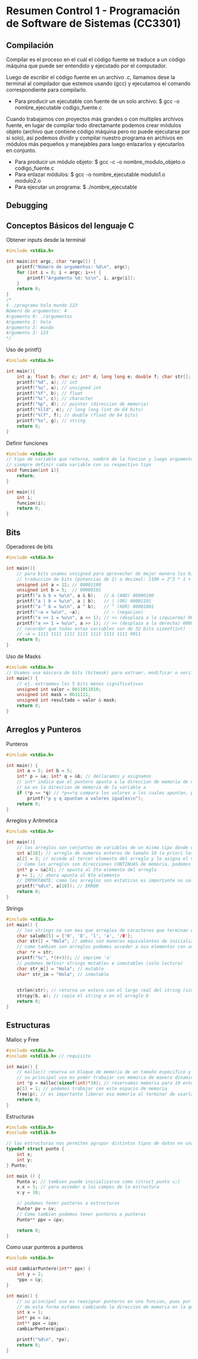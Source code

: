 # Resumen Control 1 - Programación de Software de Sistemas (CC3301)

## Compilación
Compilar es el proceso en el cuál el código fuente se traduce a un código máquina que puede ser entendido y ejecutado por el computador.

Luego de escribir el código fuente en un archivo .c, llamamos dese la terminal al compilador que estemos usando (gcc) y ejecutamos el comando correspondiente para compilarlo.

- Para producir un ejecutable con fuente de un solo archivo: $ gcc -o nombre_ejecutable codigo_fuente.c

Cuando trabajamos con proyectos más grandes o con multiples archivos fuente, en lugar de compilar todo directamante podemos crear módulos objeto (archivo que contiene código máquina pero no puede ejecutarse por si solo), asi podemos dividir y compilar nuestro programa en archivos en módulos más pequeños y manejables para luego enlazarlos y ejecutarlos en conjunto. 

- Para producir un módulo objeto: $ gcc -c -o nombre_modulo_objeto.o codigo_fuente.c
- Para enlazar módulos: $ gcc -o nombre_ejecutable modulo1.o modulo2.o
- Para ejecutar un programa: $ ./nombre_ejecutable

## Debugging

## Conceptos Básicos del lenguaje C
Obtener inputs desde la terminal
```c
#include <stdio.h>

int main(int argc, char *argv[]) {
    printf("Número de argumentos: %d\n", argc);
    for (int i = 0; i < argc; i++) {
        printf("Argumento %d: %s\n", i, argv[i]);
    }
    return 0;
}
/*
$ ./programa hola mundo 123
Número de argumentos: 4
Argumento 0: ./argumentos
Argumento 1: hola
Argumento 2: mundo
Argumento 3: 123
*/
```

Uso de printf()
```c
#include <stdio.h>

int main(){
    int a; float b; char c; int* d; long long e; double f; char str[];
    printf("%d", a); // int
    printf("%u", a); // unsigned int
    printf("%f", b); // float
    printf("%c", c); // character
    printf("%p", d); // pointer (direccion de memoria)
    printf("%lld", e); // long long (int de 64 bits)
    printf("%lf", f); // double (float de 64 bits)
    printf("%s", g); // string
    return 0;
}
```

Definir funciones
```c
#include <stdio.h>
// tipo de variable que retorna, nombre de la funcion y luego argumentos
// siempre definir cada variable con su respectivo tipo
void funcion(int i){
    return;
}

int main(){
    int i;
    funcion(i);
    return 0;
}
```

## Bits
Operadores de bits
```c
#include <stdio.h>

int main(){
    // para bits usamos unsigned para aprovechar de mejor manera los bits de memoria
    // traduccion de bits (potencias de 2) a decimal: 1100 = 2^3 * 1 + 2^2 * 1 + 2^1 * 0 + 2^0 * 0 = 12
    unsigned int a = 12; // 00001100
    unsigned int b = 5;  // 00000101
    printf("a & b = %u\n", a & b);   // & (AND) 00000100
    printf("a | b = %u\n", a | b);   // | (OR) 00001101
    printf("a ^ b = %u\n", a ^ b);   // ^ (XOR) 00001001
    printf("~a = %u\n", ~a);         // ~ (negacion)
    printf("a << 1 = %u\n", a << 1); // << (desplaza a la izquierda) 00011000
    printf("a >> 1 = %u\n", a >> 1); // >> (desplaza a la derecha) 00000110
    // recordar que todas estas variables son de 32 bits sizeof(int)
    // ~a = 1111 1111 1111 1111 1111 1111 1111 0011
    return 0;
}
```

Uso de Masks
```c
#include <stdio.h>
// Usamos una máscara de bits (bitmask) para extraer, modificar o verificar ciertos bits dentro de un número.
int main() {
    // ej. extraemos los 5 bits menos significativos
    unsigned int valor = 0b11011010;
    unsigned int mask = 0b11111;
    unsigned int resultado = valor & mask;
    return 0;
}
```

## Arreglos y Punteros
Punteros
```c
#include <stdio.h>

int main() {
    int a = 5; int b = 5;
    int* p = &a; int* q = &b; // declaramos y asignamos
    // int* indica que el puntero apunta a la direccion de memoria de un numero entero
    // &a es la direccion de memoria de la variable a 
    if (*p == *q) // *p==*q compara los valores a los cuales apuntan, p==q compara las direcciones de memoria
        printf("p y q apuntan a valores iguales\n");
    return 0;
}
```

Arreglos y Aritmetica
```c
#include <stdio.h>

int main(){
    // los arreglos son conjuntos de variables de un mismo tipo donde cada una esta numerada (indices)
    int a[10]; // arreglo de numeros enteros de tamaño 10 (a priori los tamaños de los arreglos son estaticos)
    a[2] = 3; // accede al tercer elemento del arreglo y le asigna el valor 3 (indices del 0 al 9)
    // Como los arreglos son direcciones CONTINUAS de memoria, podemos usar punteros para "navegarlos"
    int* p = &a[4]; // apunta al 5to elemento del arreglo
    p += 1; // ahora apunta al 6to elemento
    // IMPORTANTE: como los arreglos son estaticos es importante no salirse del rango
    printf("%d\n", a[10]); // ERROR
    return 0;
}
```

Strings
```c
#include <stdio.h>
int main() {
    // los strings no son mas que arreglos de caracteres que terminan en '/0'
    char saludo[5] = {'H', 'O', 'l', 'a', '/0'};
    char str[] = "Hola"; // ambos son maneras equivalentes de inicializar el string
    // como tambien son arreglos podemos acceder a sus elementos con aritmetica de punteros
    char *r = str;
    printf("%c", *(r+3)); // imprime 'a'
    // podemos definir strings mutables e inmutables (solo lectura)
    char str_m[] = "Hola"; // mutable
    char* str_im = "Hola"; // inmutable
    

    strlen(str); // retorna un entero con el largo real del string (sin '/0')
    strcpy(b, a); // copia el string a en el arreglo b
    return 0;
}
```

## Estructuras
Malloc y Free
```c
#include <stdio.h>
#include <stdlib.h> // requisito

int main() {
    // malloc() reserva un bloque de memoria de un tamaño especifico y retorna un puntero a esta direccion
    // su principal uso es poder trabajar con memoria de manera dinamica
    int *p = malloc(sizeof(int)*10); // reservamos memoria para 10 enteros y obtenemos un puntero p que apunta al primer elemento de ese bloque
    p[3] = 1; // podemos trabajar con este espacio de memoria
    free(p); // es importante liberar esa memoria al terminar de usarla o puede generar fugas de memoria
    return 0;
}
```

Estructuras
```c
#include <stdio.h>
#include <stdlib.h>

// las estructuras nos permiten agrupar distintos tipos de datos en una sola variable
typedef struct punto {
    int x;
    int y;
} Punto;

int main () {
    Punto v; // tambien puede inicializarse como (struct punto v;)
    v.x = 5; // para acceder a los campos de la estructura
    v.y = 10;

    // podemos tener punteros a estructuras
    Punto* pv = &v;
    // Como tambien podemos tener punteros a punteros
    Punto** ppv = &pv;

    return 0;
}
```

Como usar punteros a punteros
```c
#include <stdio.h>

void cambiarPuntero(int** ppx) {
    int y = 2;
    *ppx = &y;
}

int main() {
    // su principal uso es reasignar punteros en una funcion, pues por el contrario solo estamos reasignando una copia del puntero
    // de esta forma estamos cambiando la direccion de memoria en la que se encuentra el puntero original
    int x = 1;
    int* px = &x;
    int** ppx = &px;
    cambiarPuntero(ppx);

    printf("%d\n", *px);
    return 0;
}
```
